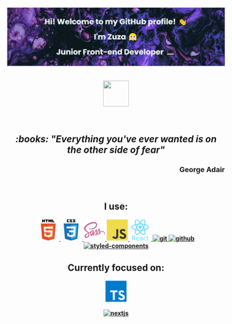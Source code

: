 [![An old rock in the desert](/banner.png "GitHub profile banner: Hi! Welcome to my GitHub profile 👋 I'm Zuza. Junior Front-End Developer")](https://github.com/ZuzaUsakiewicz/ZuzaUsakiewicz/blob/main/banner.png)
<br>
<br>
<p align="center">
<a href="https://www.linkedin.com/in/zuzanna-usakiewicz/" target="blank"> <img src="https://cdn.jsdelivr.net/gh/devicons/devicon/icons/linkedin/linkedin-original.svg" width="60" height="60" />
  </a> </p>
<br>
<h2 align="center"> <em> <strong> :books: "Everything you've ever wanted is on the other side of fear"<strong> </em> </h2>
<h3 align="right"> George Adair </h3>
<br>
<h2 align="center">I use:</h2>
<p align="center"> <a href="https://www.w3.org/html/" target="_blank"> <img src="https://raw.githubusercontent.com/devicons/devicon/master/icons/html5/html5-original-wordmark.svg" alt="html5" width="50" height="50"/> </a> 
  <a href="https://www.w3schools.com/css/" target="_blank"> <img src="https://raw.githubusercontent.com/devicons/devicon/master/icons/css3/css3-original-wordmark.svg" alt="css3" width="50" height="50"/> </a><a href="https://sass-lang.com" target="_blank"> <img src="https://raw.githubusercontent.com/devicons/devicon/master/icons/sass/sass-original.svg" alt="sass" width="50" height="50"/> </a><a href="https://developer.mozilla.org/en-US/docs/Web/JavaScript" target="_blank"> <img src="https://raw.githubusercontent.com/devicons/devicon/master/icons/javascript/javascript-original.svg" alt="javascript" width="50" height="50"/> </a>
  <a href="https://reactjs.org/" target="_blank"> <img src="https://raw.githubusercontent.com/devicons/devicon/master/icons/react/react-original-wordmark.svg" alt="react" width="50" height="50"/> </a>
  <a href="https://git-scm.com/" target="_blank"> <img src="https://www.vectorlogo.zone/logos/git-scm/git-scm-icon.svg" alt="git" width="50" height="50"/> </a> 
  <a href="https://github.com/" target="_blank"> <img src="https://cdn.jsdelivr.net/gh/devicons/devicon/icons/github/github-original.svg" alt="github" width="50" height="50" /> </a> 
  <a href="https://styled-components.com/" target="_blank"><img src="https://avatars2.githubusercontent.com/u/20658825?s=200&v=4" alt="styled-components" width="50" height="50"/></a>
</p>
<h2 align="center">Currently focused on:</h2>
<p align="center"> <a href="https://www.typescriptlang.org/" target="_blank" rel="noreferrer"> <img src="https://raw.githubusercontent.com/devicons/devicon/master/icons/typescript/typescript-original.svg" alt="typescript" width="50" height="50"/> </a> </p>
  <p align="center"> <a href="https://nextjs.org/" target="_blank" rel="noreferrer"> <img src="https://cdn.worldvectorlogo.com/logos/nextjs-2.svg" alt="nextjs" width="50" height="50"/> </a> </p>
<br>
